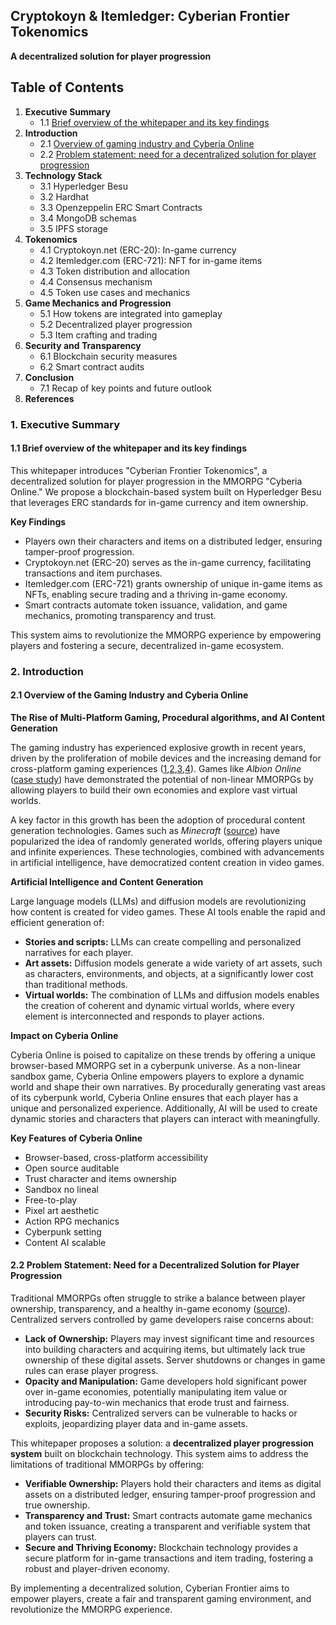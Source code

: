 ## Cryptokoyn & Itemledger: Cyberian Frontier Tokenomics

**A decentralized solution for player progression**

## Table of Contents

1.  **Executive Summary**
    - 1.1 [Brief overview of the whitepaper and its key findings](#header-1.1)
2.  **Introduction**
    - 2.1 [Overview of gaming industry and Cyberia Online](#header-2.1)
    - 2.2 [Problem statement: need for a decentralized solution for player progression](#header-2.2)
3.  **Technology Stack**
    - 3.1 Hyperledger Besu
    - 3.2 Hardhat
    - 3.3 Openzeppelin ERC Smart Contracts
    - 3.4 MongoDB schemas
    - 3.5 IPFS storage
4.  **Tokenomics**
    - 4.1 Cryptokoyn.net (ERC-20): In-game currency
    - 4.2 Itemledger.com (ERC-721): NFT for in-game items
    - 4.3 Token distribution and allocation
    - 4.4 Consensus mechanism
    - 4.5 Token use cases and mechanics
5.  **Game Mechanics and Progression**
    - 5.1 How tokens are integrated into gameplay
    - 5.2 Decentralized player progression
    - 5.3 Item crafting and trading
6.  **Security and Transparency**
    - 6.1 Blockchain security measures
    - 6.2 Smart contract audits
7.  **Conclusion**
    - 7.1 Recap of key points and future outlook
8.  **References**

### 1. Executive Summary

<a name="header-1.1"/>

#### 1.1 Brief overview of the whitepaper and its key findings

This whitepaper introduces "Cyberian Frontier Tokenomics", a decentralized solution for player progression in the MMORPG "Cyberia Online." We propose a blockchain-based system built on Hyperledger Besu that leverages ERC standards for in-game currency and item ownership.

**Key Findings**

- Players own their characters and items on a distributed ledger, ensuring tamper-proof progression.
- Cryptokoyn.net (ERC-20) serves as the in-game currency, facilitating transactions and item purchases.
- Itemledger.com (ERC-721) grants ownership of unique in-game items as NFTs, enabling secure trading and a thriving in-game economy.
- Smart contracts automate token issuance, validation, and game mechanics, promoting transparency and trust.

This system aims to revolutionize the MMORPG experience by empowering players and fostering a secure, decentralized in-game ecosystem.

### 2. Introduction

<a name="header-2.1"/>

#### 2.1 Overview of the Gaming Industry and Cyberia Online

**The Rise of Multi-Platform Gaming, Procedural algorithms, and AI Content Generation**

The gaming industry has experienced explosive growth in recent years, driven by the proliferation of mobile devices and the increasing demand for cross-platform gaming experiences (<a target="_top" href='https://www2.deloitte.com/us/en/insights/industry/technology/future-crossplay-gaming-demand.html'>1</a>,<a target="_top" href='https://unity.com/resources/gaming-report'>2</a>,<a target="_top" href='https://www.servers.com/news/blog/is-cross-platform-the-future-of-gaming'>3</a>,<a target="_top" href='https://www.servers.com/news/blog/my-6-big-takeaways-from-gdc-2023'>4</a>). Games like _Albion Online_ (<a target="_top" href='https://www.affinitymediagroup.co/albion'>case study</a>) have demonstrated the potential of non-linear MMORPGs by allowing players to build their own economies and explore vast virtual worlds.

A key factor in this growth has been the adoption of procedural content generation technologies. Games such as _Minecraft_ (<a target="_top" href='https://www.kodeby.com/blog/post/exploring-the-impact-of-procedural-generation-in-modern-game-development-techniques'>source</a>) have popularized the idea of randomly generated worlds, offering players unique and infinite experiences. These technologies, combined with advancements in artificial intelligence, have democratized content creation in video games.

**Artificial Intelligence and Content Generation**

Large language models (LLMs) and diffusion models are revolutionizing how content is created for video games. These AI tools enable the rapid and efficient generation of:

- **Stories and scripts:** LLMs can create compelling and personalized narratives for each player.
- **Art assets:** Diffusion models generate a wide variety of art assets, such as characters, environments, and objects, at a significantly lower cost than traditional methods.
- **Virtual worlds:** The combination of LLMs and diffusion models enables the creation of coherent and dynamic virtual worlds, where every element is interconnected and responds to player actions.

**Impact on Cyberia Online**

Cyberia Online is poised to capitalize on these trends by offering a unique browser-based MMORPG set in a cyberpunk universe. As a non-linear sandbox game, Cyberia Online empowers players to explore a dynamic world and shape their own narratives. By procedurally generating vast areas of its cyberpunk world, Cyberia Online ensures that each player has a unique and personalized experience. Additionally, AI will be used to create dynamic stories and characters that players can interact with meaningfully.

**Key Features of Cyberia Online**

- Browser-based, cross-platform accessibility
- Open source auditable
- Trust character and items ownership
- Sandbox no lineal
- Free-to-play
- Pixel art aesthetic
- Action RPG mechanics
- Cyberpunk setting
- Content AI scalable

<a name="header-2.2"/>

#### 2.2 Problem Statement: Need for a Decentralized Solution for Player Progression

Traditional MMORPGs often struggle to strike a balance between player ownership, transparency, and a healthy in-game economy (<a target="_top" href='https://ieeexplore.ieee.org/abstract/document/10585540'>source</a>). Centralized servers controlled by game developers raise concerns about:

- **Lack of Ownership:** Players may invest significant time and resources into building characters and acquiring items, but ultimately lack true ownership of these digital assets. Server shutdowns or changes in game rules can erase player progress.
- **Opacity and Manipulation:** Game developers hold significant power over in-game economies, potentially manipulating item value or introducing pay-to-win mechanics that erode trust and fairness.
- **Security Risks:** Centralized servers can be vulnerable to hacks or exploits, jeopardizing player data and in-game assets.

This whitepaper proposes a solution: a **decentralized player progression system** built on blockchain technology. This system aims to address the limitations of traditional MMORPGs by offering:

- **Verifiable Ownership:** Players hold their characters and items as digital assets on a distributed ledger, ensuring tamper-proof progression and true ownership.
- **Transparency and Trust:** Smart contracts automate game mechanics and token issuance, creating a transparent and verifiable system that players can trust.
- **Secure and Thriving Economy:** Blockchain technology provides a secure platform for in-game transactions and item trading, fostering a robust and player-driven economy.

By implementing a decentralized solution, Cyberian Frontier aims to empower players, create a fair and transparent gaming environment, and revolutionize the MMORPG experience.
